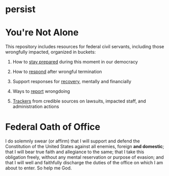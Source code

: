 # persist
# You're Not Alone
This repository includes resources for federal civil servants, including those wrongfully impacted, organized in buckets:

1. How to [stay prepared](prepare.md) during this moment in our democracy

2. How to [respond](respond.md) after wrongful termination

3. Support responses for [recovery](recover.md), mentally and financially

4. Ways to [report](report.md) wrongdoing

5. [Trackers](track.md) from credible sources on lawsuits, impacted staff, and administration actions

# Federal Oath of Office
I do solemnly swear (or affirm) that I will support and defend the Constitution of the United States against all enemies, foreign **and domestic**; that I will bear true faith and allegiance to the same; that I take this obligation freely, without any mental reservation or purpose of evasion; and that I will well and faithfully discharge the duties of the office on which I am about to enter. So help me God.